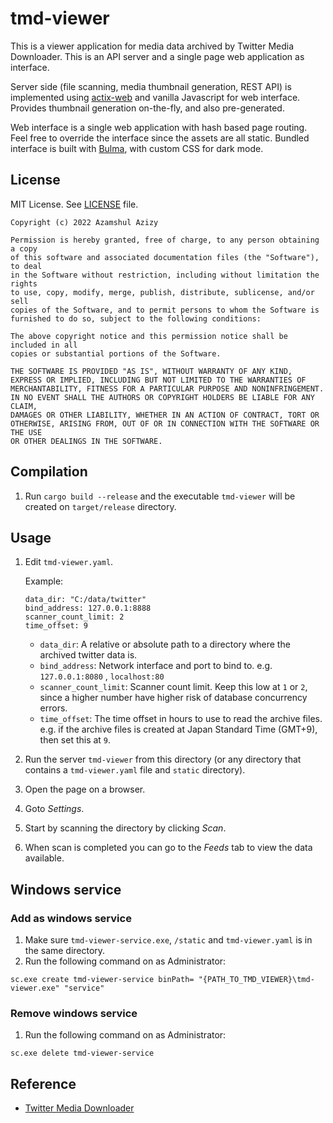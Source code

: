 # tmd-viewer

This is a viewer application for media data archived by Twitter Media Downloader. This is an API server and a single page web application as interface.

Server side (file scanning, media thumbnail generation, REST API) is implemented using [actix-web](https://actix.rs/) and vanilla Javascript for web interface. Provides thumbnail generation on-the-fly, and also pre-generated.

Web interface is a single web application with hash based page routing. Feel free to override the interface since the assets are all static. Bundled interface is built with [Bulma](https://bulma.io/), with custom CSS for dark mode.

## License

MIT License. See [LICENSE](LICENSE) file.

```
Copyright (c) 2022 Azamshul Azizy

Permission is hereby granted, free of charge, to any person obtaining a copy
of this software and associated documentation files (the "Software"), to deal
in the Software without restriction, including without limitation the rights
to use, copy, modify, merge, publish, distribute, sublicense, and/or sell
copies of the Software, and to permit persons to whom the Software is
furnished to do so, subject to the following conditions:

The above copyright notice and this permission notice shall be included in all
copies or substantial portions of the Software.

THE SOFTWARE IS PROVIDED "AS IS", WITHOUT WARRANTY OF ANY KIND,
EXPRESS OR IMPLIED, INCLUDING BUT NOT LIMITED TO THE WARRANTIES OF
MERCHANTABILITY, FITNESS FOR A PARTICULAR PURPOSE AND NONINFRINGEMENT.
IN NO EVENT SHALL THE AUTHORS OR COPYRIGHT HOLDERS BE LIABLE FOR ANY CLAIM,
DAMAGES OR OTHER LIABILITY, WHETHER IN AN ACTION OF CONTRACT, TORT OR
OTHERWISE, ARISING FROM, OUT OF OR IN CONNECTION WITH THE SOFTWARE OR THE USE
OR OTHER DEALINGS IN THE SOFTWARE.
```

## Compilation

1. Run `cargo build --release` and the executable `tmd-viewer` will be created on `target/release` directory.

## Usage

1. Edit `tmd-viewer.yaml`.

    Example:

    ```
    data_dir: "C:/data/twitter"
    bind_address: 127.0.0.1:8888
    scanner_count_limit: 2
    time_offset: 9
    ```

    * `data_dir`: A relative or absolute path to a directory where the archived twitter data is.
    * `bind_address`: Network interface and port to bind to. e.g. `127.0.0.1:8080` , `localhost:80`
    * `scanner_count_limit`: Scanner count limit. Keep this low at `1` or `2`, since a higher number have higher risk of database concurrency errors.
    * `time_offset`: The time offset in hours to use to read the archive files. e.g. if the archive files is created at Japan Standard Time (GMT+9), then set this at `9`.

2. Run the server `tmd-viewer` from this directory (or any directory that contains a `tmd-viewer.yaml` file and `static` directory).
3. Open the page on a browser.
4. Goto _Settings_.
5. Start by scanning the directory by clicking _Scan_.
6. When scan is completed you can go to the _Feeds_ tab to view the data available.

## Windows service

### Add as windows service

1. Make sure `tmd-viewer-service.exe`, `/static` and `tmd-viewer.yaml` is in the same directory.
2. Run the following command on as Administrator:
```
sc.exe create tmd-viewer-service binPath= "{PATH_TO_TMD_VIEWER}\tmd-viewer.exe" "service"
```

### Remove windows service

1. Run the following command on as Administrator:
```
sc.exe delete tmd-viewer-service
```

## Reference

* [Twitter Media Downloader](https://chrome.google.com/webstore/detail/twitter-media-downloader/cblpjenafgeohmnjknfhpdbdljfkndig?hl=en)
